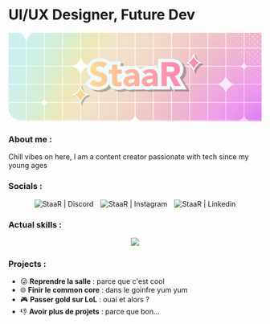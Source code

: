 # UI/UX Designer, Future Dev

![Banner](https://github.com/StaaRTTV/StaaRTTV/blob/main/16-9eeeeee.png?raw=true)

<h3 align="left">About me :</h3>
<p align="left"> 
  Chill vibes on here, I am a content creator passionate with tech since my young ages
</p>

### Socials : 

<p align="center">
  <a href="https://discord.gg/staar" target="_blank" style="text-decoration: none;">
    <img alt="StaaR | Discord" width="48px" src="https://skillicons.dev/icons?i=discord" />
  </a>
  <a href="https://instagram.com/gabrielle.pch" target="_blank" style="margin: 0 10px; text-decoration: none;">
    <img alt="StaaR | Instagram" width="48px" src="https://skillicons.dev/icons?i=instagram" />
  </a>
  <a href="https://www.linkedin.com/in/gabrielle-pochon-2bb0b0255/" target="_blank" style="text-decoration: none;">
    <img alt="StaaR | Linkedin" width="48px" src="https://skillicons.dev/icons?i=linkedin" />
  </a>
</p>

### Actual skills :

<p align="center">
  <a href="https://skillicons.dev">
    <img src="https://skillicons.dev/icons?i=git,vscode,linux,c,vim;figma,ae,blender,ps" />
  </a>
</p>

<h3 align="left">Projects :</h3>
<ul align="left">
  <li>😜 <strong>Reprendre la salle</strong> : parce que c'est cool</li>
  <li>🌐 <strong>Finir le common core</strong> : dans le goinfre yum yum</li>
  <li>🎮 <strong>Passer gold sur LoL</strong> : ouai et alors ?</li>
  <li>👎 <strong>Avoir plus de projets</strong> : parce que bon...</li>
</ul>

[youtube]: https://www.youtube.com/@Shinystaar_
[instagram]: https://instagram.com/gabrielle.pch
[discord]: https://discord.com/invite/staar
